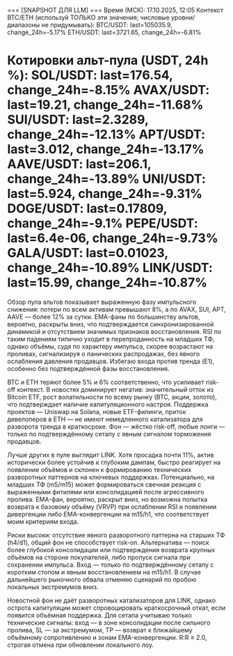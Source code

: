 
=== [SNAPSHOT ДЛЯ LLM] ===
Время (МСК): 17.10.2025, 12:05
Контекст BTC/ETH (используй ТОЛЬКО эти значения; числовые уровни/диапазоны не придумывать):
BTC/USDT: last=105035.9, change_24h=-5.17%
ETH/USDT: last=3721.65, change_24h=-6.81%

Котировки альт-пула (USDT, 24h %):
SOL/USDT: last=176.54, change_24h=-8.15%
AVAX/USDT: last=19.21, change_24h=-11.68%
SUI/USDT: last=2.3289, change_24h=-12.13%
APT/USDT: last=3.012, change_24h=-13.17%
AAVE/USDT: last=206.1, change_24h=-13.89%
UNI/USDT: last=5.924, change_24h=-9.31%
DOGE/USDT: last=0.17809, change_24h=-9.1%
PEPE/USDT: last=6.4e-06, change_24h=-9.73%
GALA/USDT: last=0.01023, change_24h=-10.89%
LINK/USDT: last=15.99, change_24h=-10.87%
==========================

Обзор пула альтов показывает выраженную фазу импульсного снижения: потери по всем активам превышают 8%, а по AVAX, SUI, APT, AAVE — более 12% за сутки. EMA-фаны по большинству альтов, вероятно, раскрыты вниз, что подтверждается синхронизированной динамикой и отсутствием значимых признаков восстановления. RSI по таким падениям типично уходит в перепроданность на младших ТФ, однако объёмы, судя по характеру импульса, скорее возрастают на проливах, сигнализируя о панических распродажах, без явного ослабления давления продавцов. Избегаю входа против тренда (E1), особенно без подтверждённой фазы восстановления.

BTC и ETH теряют более 5% и 6% соответственно, что усиливает risk-off контекст. В новостях доминирует негатив: значительный отток из Bitcoin ETF, рост волатильности по всему рынку (BTC, акции, золото), что подтверждает наличие капитуляционного настроя. Поддержка проектов — Uniswap на Solana, новые ETF-филинги, приток девелоперов в ETH — не имеют немедленного катализатора для разворота тренда в краткосроке. Фон — жёстко risk-off, любые лонги — только по подтверждённому сетапу с явным сигналом торможения продавцов.

Лучше других в пуле выглядит LINK. Хотя просадка почти 11%, актив исторически более устойчив к глубоким дампам, быстро реагирует на появление объёмов и склонен к формированию технических разворотных паттернов на ключевых поддержках. Потенциально, на младших ТФ (m5/m15) может формироваться свечная реакция с выраженными фитилями или консолидацией после агрессивного пролива. EMA-фан, вероятно, раскрыт вниз, но возможна попытка возврата к базовому объёму (VRVP) при ослаблении RSI и появлении дивергенции либо EMA-конвергенции на m15/h1, что соответствует моим критериям входа.

Риски высоки: отсутствие явного разворотного паттерна на старших ТФ (h4/d1), общий фон не способствует risk-on. Альтернатива — поиск более глубокой консолидации или подтверждения возврата крупных объёмов на стороне покупателей, либо пропуск сигнала при сохранении импульса. Вход — только по подтверждённому сетапу с коротким стопом и явным восстановлением на m15/h1. В случае дальнейшего рыночного обвала отменяю сценарий по пробою локальных экстремумов вниз.

Новостной фон не даёт разворотных катализаторов для LINK, однако острота капитуляции может спровоцировать краткосрочный откат, если появится объёмная поддержка. Для сетапа учитываю только технические сигналы: вход — в зоне консолидации после сильного пролива, SL — за экстремумом, TP — возврат к ближайшему объёмному сопротивлению и зонам EMA-конвергенции. R:R ≥ 2.0, строгая отмена при обновлении локального лоу.
